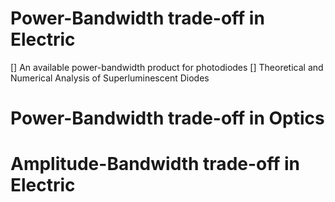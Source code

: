 # Power-Bandwidth trade-off in Electric
[] An available power-bandwidth product for photodiodes
[] Theoretical and Numerical Analysis of Superluminescent Diodes


# Power-Bandwidth trade-off in Optics




# Amplitude-Bandwidth trade-off in Electric



